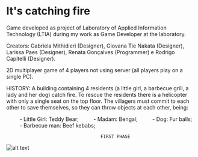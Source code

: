 # It's catching fire

Game developed as project of Laboratory of Applied Information Technology (LTIA) during my work as Game Developer at the laboratory.

Creators: Gabriela Mithidieri (Designer), Giovana Tie Nakata (Designer), Larissa Paes (Designer), Renata Gonçalves (Programmer) e Rodrigo Capitelli (Designer).

2D multiplayer game of 4 players not using server (all players play on a single PC).

HISTORY: A building containing 4 residents (a little girl, a barbecue grill, a lady and her dog) catch fire. To rescue the residents there is a helicopter with only a single seat on the top floor. The villagers must commit to each other to save themselves, so they can throw objects at each other, being:

         - Little Girl: Teddy Bear;
         - Madam: Bengal;
         - Dog: Fur balls;
         - Barbecue man: Beef kebabs;
         
  
                                       FIRST PHASE
![alt text](https://github.com/refalguera/Ta-pegando-Fogo-Bixo/blob/master/Images/GamePlay.PNG)

